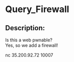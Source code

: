 
# Query_Firewall
## Description:
Is this a web pwnable? <br>Yes, so we add a firewall!

nc 35.200.92.72 10007

